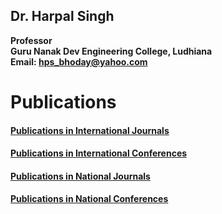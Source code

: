 ## Dr. Harpal Singh
**Professor**  
**Guru Nanak Dev Engineering College, Ludhiana**  
**Email: hps_bhoday@yahoo.com**

# Publications

#### [Publications in International Journals](Files/internationaljournals.md)
#### [Publications in International Conferences](Files/internationalconferences.md)
#### [Publications in National Journals](Files/nationaljournals.md)
#### [Publications in National Conferences](Files/nationalconferences.md)
